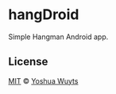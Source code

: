 # hangDroid
Simple Hangman Android app.

## License
[MIT](https://tldrlegal.com/license/mit-license) © [Yoshua Wuyts](yoshuawuyts.com)
